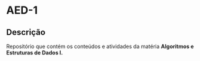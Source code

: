 # AED-1 
## Descrição
Repositório que contém os conteúdos e atividades da matéria **Algoritmos e Estruturas de Dados I.**